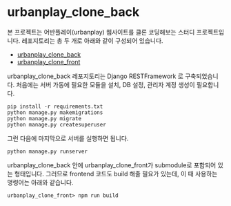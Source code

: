 # urbanplay_clone_back

본 프로젝트는 어반플레이(urbanplay) 웹사이트를 클론 코딩해보는 스터디 프로젝트입니다. 레포지토리는 총 두 개로 아래와 같이 구성되어 있습니다.

* [urbanplay_clone_back](https://github.com/theGreatEnds/urbanplay_clone_back)
* [urbanplay_clone_front](https://github.com/theGreatEnds/urbanplay_clone_front)

urbanplay_clone_back 레포지토리는 Django RESTFramework 로 구축되었습니다. 
처음에는 서버 가동에 필요한 모듈을 설치, DB 설정, 관리자 계정 생성이 필요합니다.

    pip install -r requirements.txt
    python manage.py makemigrations
    python manage.py migrate
    python manage.py createsuperuser
    
그런 다음에 마지막으로 서버를 실행하면 됩니다.

    python manage.py runserver

urbanplay_clone_back 안에 urbanplay_clone_front가 submodule로 포함되어 있는 형태입니다. 그러므로 frontend 코드도 build 해줄 필요가 있는데, 이 때 사용하는 명령어는 아래와 같습니다.

    urbanplay_clone_front> npm run build
    
